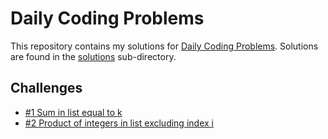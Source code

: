 # Daily Coding Problems #

This repository contains my solutions for [Daily Coding Problems](https://www.dailycodingproblem.com/). Solutions are found in the [solutions](./solutions/) sub-directory. 

## Challenges

* [#1 Sum in list equal to k](./solutions/ksum.py)
* [#2 Product of integers in list excluding index i](./solutions/product_excluding_i.py)